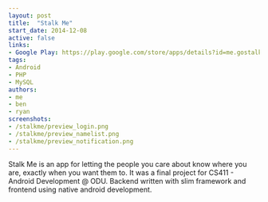 ```yaml
---
layout: post
title:  "Stalk Me"
start_date: 2014-12-08
active: false
links:
- Google Play: https://play.google.com/store/apps/details?id=me.gostalk.stalkme
tags:
- Android
- PHP
- MySQL
authors:
- me
- ben
- ryan
screenshots:
- /stalkme/preview_login.png
- /stalkme/preview_namelist.png
- /stalkme/preview_notification.png
---
```


Stalk Me is an app for letting the people you care about know where you are, exactly when you want them to. It was a final project for CS411 - Android Development @ ODU. Backend written with slim framework and frontend using native android development.
